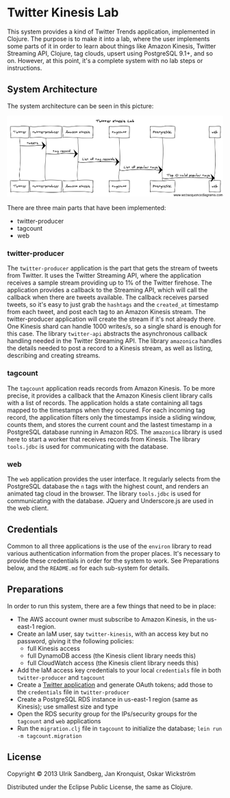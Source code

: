 # Twitter Kinesis Lab

This system provides a kind of Twitter Trends application, implemented in Clojure. The purpose is to make it into a lab, where the user implements some parts of it in order to learn about things like Amazon Kinesis, Twitter Streaming API, Clojure, tag clouds, upsert using PostgreSQL 9.1+, and so on. However, at this point, it's a complete system with no lab steps or instructions.

## System Architecture
The system architecture can be seen in this picture:

<!--
title Twitter Kinesis Lab

Twitter->twitter-producer: tweets
twitter-producer->Amazon Kinesis: tag record
Amazon Kinesis->tagcount: List of tag records
tagcount->PostgreSQL: List of popular tags
PostgreSQL->web: Top 10 valid popular tags
-->
![Architecture](architecture.png)

There are three main parts that have been implemented:

* twitter-producer
* tagcount
* web

### twitter-producer
The `twitter-producer` application is the part that gets the stream of tweets from Twitter. It uses the Twitter Streaming API, where the application receives a sample stream providing up to 1% of the Twitter firehose. The application provides a callback to the Streaming API, which will call the callback when there are tweets available. The callback receives parsed tweets, so it's easy to just grab the `hashtags` and the `created_at` timestamp from each tweet, and post each tag to an Amazon Kinesis stream. The twitter-producer application will create the stream if it's not already there. One Kinesis shard can handle 1000 writes/s, so a single shard is enough for this case. The library `twitter-api` abstracts the asynchronous callback handling needed in the Twitter Streaming API. The library `amazonica` handles the details needed to post a record to a Kinesis stream, as well as listing, describing and creating streams.

### tagcount
The `tagcount` application reads records from Amazon Kinesis. To be more precise, it provides a callback that the Amazon Kinesis client library calls with a list of records. The application holds a state containing all tags mapped to the timestamps when they occured. For each incoming tag record, the application filters only the timestamps inside a sliding window, counts them, and stores the current count and the lastest timestamp in a PostgreSQL database running in Amazon RDS. The `amazonica` library is used here to start a worker that receives records from Kinesis. The library `tools.jdbc` is used for communicating with the database.

### web
The `web` application provides the user interface. It regularly selects from the PostgreSQL database the `n` tags with the highest count, and renders an animated tag cloud in the browser. The library `tools.jdbc` is used for communicating with the database. JQuery and Underscore.js are used in the web client.

## Credentials
Common to all three applications is the use of the `environ` library to read various authentication information from the proper places. It's necessary to provide these credentials in order for the system to work. See Preparations below, and the `README.md` for each sub-system for details.

## Preparations
In order to run this system, there are a few things that need to be in place:

* The AWS account owner must subscribe to Amazon Kinesis, in the us-east-1 region.
* Create an IaM user, say `twitter-kinesis`, with an access key but no password, giving it the following policies:
	* full Kinesis access
	* full DynamoDB access (the Kinesis client library needs this)
	* full CloudWatch access (the Kinesis client library needs this)
* Add the IaM access key credentials to your local `credentials` file in both `twitter-producer` and `tagcount`
* Create a [Twitter application](https://dev.twitter.com/apps) and generate OAuth tokens; add those to the `credentials` file in `twitter-producer`
* Create a PostgreSQL RDS instance in us-east-1 region (same as Kinesis); use smallest size and type
* Open the RDS security group for the IPs/security groups for the `tagcount` and `web` applications
* Run the `migration.clj` file in `tagcount` to initialize the database; `lein run -m tagcount.migration`

## License

Copyright © 2013 Ulrik Sandberg, Jan Kronquist, Oskar Wickström

Distributed under the Eclipse Public License, the same as Clojure.
